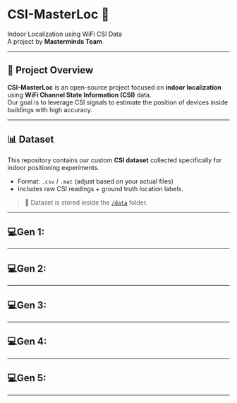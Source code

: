 # CSI-MasterLoc 🚀
Indoor Localization using WiFi CSI Data  
A project by **Masterminds Team**

---

## 📌 Project Overview
**CSI-MasterLoc** is an open-source project focused on **indoor localization** using **WiFi Channel State Information (CSI)** data.  
Our goal is to leverage CSI signals to estimate the position of devices inside buildings with high accuracy.

---

## 📊 Dataset
This repository contains our custom **CSI dataset** collected specifically for indoor positioning experiments.  
- Format: `.csv` / `.mat` (adjust based on your actual files)
- Includes raw CSI readings + ground truth location labels.

> 📁 Dataset is stored inside the [`/data`](data) folder.

---

## 💻Gen 1:

---

## 💻Gen 2:

---

## 💻Gen 3:

---

## 💻Gen 4:

---

## 💻Gen 5:

---

